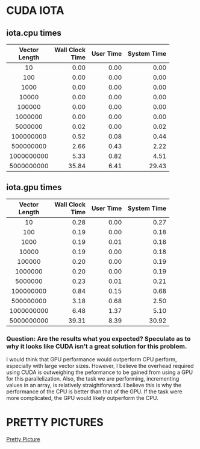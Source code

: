 # CUDA IOTA
## iota.cpu times  
|Vector<br>Length|Wall Clock<br>Time|User Time|System Time|
|:--:|--:|--:|--:|
|10| 0.00| 0.00| 0.00|
|100| 0.00| 0.00| 0.00|
|1000| 0.00| 0.00| 0.00|
|10000| 0.00| 0.00| 0.00|
|100000| 0.00| 0.00| 0.00|
|1000000| 0.00| 0.00| 0.00|
|5000000| 0.02| 0.00| 0.02|
|100000000| 0.52| 0.08| 0.44|
|500000000| 2.66| 0.43| 2.22|
|1000000000| 5.33| 0.82| 4.51|
|5000000000|35.84| 6.41|29.43|  


## iota.gpu times
|Vector<br>Length|Wall Clock<br>Time|User Time|System Time|
|:--:|--:|--:|--:|
|10| 0.28| 0.00| 0.27|
|100| 0.19| 0.00| 0.18|
|1000| 0.19| 0.01| 0.18|
|10000| 0.19| 0.00| 0.18|
|100000| 0.20| 0.00| 0.19|
|1000000| 0.20| 0.00| 0.19|
|5000000| 0.23| 0.01| 0.21|
|100000000| 0.84| 0.15| 0.68|
|500000000| 3.18| 0.68| 2.50|
|1000000000| 6.48| 1.37| 5.10|
|5000000000|39.31| 8.39|30.92|  

### Question: Are the results what you expected? Speculate as to why it looks like CUDA isn’t a great solution for this problem.  
I would think that GPU performance would outperform CPU perform, especially with large vector sizes. However, I believe the overhead required using CUDA is outweighing the peformance to be gained from using a GPU for this parallelization. Also, the task we are performing, incrementing values in an array, is relatively straightforward. I believe this is why the performance of the CPU is better than that of the GPU. If the task were more complicated, the GPU would likely outperform the CPU.  


# PRETTY PICTURES
[Pretty Picture](julia.ppm)


